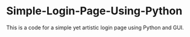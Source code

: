 # Simple-Login-Page-Using-Python
This is a code for a simple yet artistic login page using Python and GUI.
